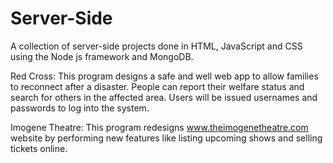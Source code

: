 # Server-Side
A collection of server-side projects done in HTML, JavaScript and CSS using the Node js framework and MongoDB.


Red Cross: This program designs a safe and well web app to allow families to reconnect after a disaster.  People can report their welfare status and search for others in the affected area. Users will be issued usernames and passwords to log into the system.

Imogene Theatre: This program redesigns www.theimogenetheatre.com website by performing new features like listing upcoming shows and selling tickets online. 
